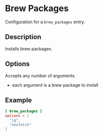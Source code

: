 # Brew Packages

Configuration for a `brew_packages` entry.

## Description

Installs brew packages.

## Options

Accepts any number of arguments.
- each argument is a brew package to install

## Example

```toml
[ brew_packages ]
options = [
  "jq",
  "neofetch"
]
```
